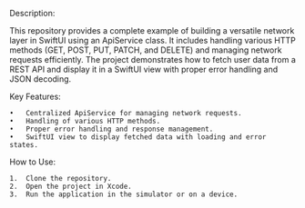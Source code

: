 Description:

This repository provides a complete example of building a versatile network layer in SwiftUI using an ApiService class. It includes handling various HTTP methods (GET, POST, PUT, PATCH, and DELETE) and managing network requests efficiently. The project demonstrates how to fetch user data from a REST API and display it in a SwiftUI view with proper error handling and JSON decoding.

Key Features:

	•	Centralized ApiService for managing network requests.
	•	Handling of various HTTP methods.
	•	Proper error handling and response management.
	•	SwiftUI view to display fetched data with loading and error states.

How to Use:

	1.	Clone the repository.
	2.	Open the project in Xcode.
	3.	Run the application in the simulator or on a device.
